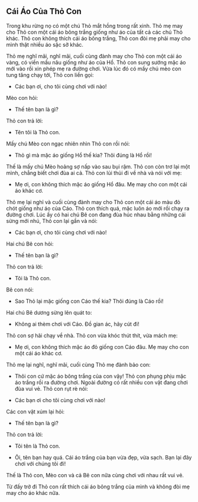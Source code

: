 ## Cái Áo Của Thỏ Con

Trong khu rừng nọ có một chú Thỏ mắt hồng trong rất xinh. Thỏ mẹ may cho Thỏ con một cái áo bông trắng giống như áo của tất cả các chú Thỏ khác. Thỏ con không thích cái áo bông trắng, Thỏ con đòi mẹ phải may cho mình thật nhiều áo sặc sỡ khác.

Thỏ mẹ nghĩ mãi, nghĩ mãi, cuối cùng đành may cho Thỏ con một cái áo vàng, có viền mầu nâu giống như áo của Hổ. Thỏ con sung sướng mặc áo mới vào rồi xin phép mẹ ra đường chơi. Vừa lúc đó có mấy chú mèo con tung tăng chạy tới, Thỏ con liền gọi:

- Các bạn ơi, cho tôi cùng chơi với nào!

Mèo con hỏi:

- Thế tên bạn là gì?

Thỏ con trả lời:

- Tên tôi là Thỏ con.

Mấy chú Mèo con ngạc nhiên nhìn Thỏ con rồi nói:

- Thỏ gì mà mặc áo giống Hổ thế kia? Thôi đúng là Hổ rồi!

Thế là mấy chú Mèo hoảng sợ nấp vào sau bụi rậm. Thỏ con còn trơ lại một mình, chẳng biết chơi đùa ai cả. Thỏ con lủi thủi đi về nhà và nói với mẹ:

- Mẹ ơi, con không thích mặc áo giống Hổ đâu. Mẹ may cho con một cái áo khác cơ.

Thỏ mẹ lại nghỉ và cuối cùng đành may cho Thỏ con một cái áo màu đỏ chót giống như áo của Cáo. Thỏ con thích quá, mặc luôn áo mới rồi chạy ra đường chơi. Lúc ấy có hai chú Bê con đang đùa húc nhau bằng những cái sừng mới nhú, Thỏ con lại gần và nói:

- Các bạn ơi, cho tôi cùng chơi với nào!

Hai chú Bê con hỏi:

- Thế tên bạn là gì?

Thỏ con trả lời:

- Tôi là Thỏ con. 

Bê con nói:

- Sao Thỏ lại mặc giống con Cáo thế kia? Thôi đúng là Cáo rồi!

Hai chú Bê dương sừng lên quát to:

- Không ai thèm chơi với Cáo. Đồ gian ác, hãy cút đi!

Thỏ con sợ hãi chạy về nhà. Thỏ con vừa khóc thút thít, vừa mách mẹ:

- Mẹ ơi, con không thích mặc áo đỏ giống con Cáo đâu. Mẹ may cho con một cái áo khác cơ. 

Thỏ mẹ lại nghĩ, nghĩ mãi, cuối cùng Thỏ mẹ đành bảo con:

- Thôi con cứ mặc áo bông trắng của con vậy! Thỏ con phụng phịu mặc áo trắng rồi ra đường chơi. Ngoài đường có rất nhiều con vật đang chơi đùa vui vẻ. Thỏ con rụt rè nói:

- Các bạn ơi cho tôi cùng chơi với nào!

Các con vật xúm lại hỏi:

- Thế tên bạn là gì?

Thỏ con trả lời:

- Tôi tên là Thỏ con.

- Ôi, tên bạn hay quá. Cái áo trắng của bạn vừa đẹp, vừa sạch. Bạn lại đây chơi với chúng tôi đi!

Thế là Thỏ con, Mèo con và cả Bê con nữa cùng chơi với nhau rất vui vẻ.

Từ đấy trở đi Thỏ con rất thích cái áo bông trắng của mình và không đòi mẹ may cho áo khác nữa.
